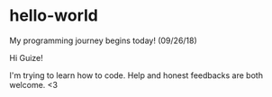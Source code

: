 # hello-world
My programming journey begins today! (09/26/18)

Hi Guize!

I'm trying to learn how to code. Help and honest feedbacks are both welcome. <3
